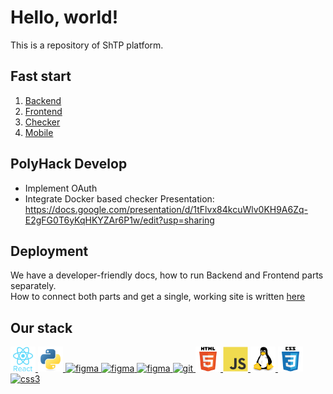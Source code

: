 # Hello, world!
This is a repository of ShTP platform.
## Fast start
1. [Backend](https://github.com/ITClassDev/Backend)
2. [Frontend](https://github.com/ITClassDev/Frontend)
3. [Checker](https://github.com/ITClassDev/Checker)
4. [Mobile](https://github.com/ITClassDev/Mobile)
## PolyHack Develop
- Implement OAuth
- Integrate Docker based checker
Presentation: https://docs.google.com/presentation/d/1tFlvx84kcuWlv0KH9A6Zq-E2gFG0T6yKqHKYZAr6P1w/edit?usp=sharing

## Deployment
We have a developer-friendly docs, how to run Backend and Frontend parts separately. </br>
How to connect both parts and get a single, working site is written [here](https://github.com/ITClassDev/.github/blob/main/profile/DEPLOY.md)

## Our stack
<a href="https://reactjs.org/" target="_blank" rel="noreferrer"> <img src="https://raw.githubusercontent.com/devicons/devicon/master/icons/react/react-original-wordmark.svg" alt="react" width="40" height="40"/> </a>
<a href="https://www.python.org" target="_blank" rel="noreferrer"> <img src="https://raw.githubusercontent.com/devicons/devicon/master/icons/python/python-original.svg" alt="python" width="40" height="40"/> </a>
<a href="https://www.figma.com/" target="_blank" rel="noreferrer"> <img src="https://www.vectorlogo.zone/logos/figma/figma-icon.svg" alt="figma" width="40" height="40"/> </a>
<a href="#" target="_blank" rel="noreferrer"> <img src="https://upload.wikimedia.org/wikipedia/commons/1/18/ISO_C%2B%2B_Logo.svg" alt="figma" width="40" height="40"/> </a>
<a href="#" target="_blank" rel="noreferrer"> <img src="https://upload.wikimedia.org/wikipedia/en/3/30/Java_programming_language_logo.svg" alt="figma" width="40" height="40"/> </a>
<a href="https://git-scm.com/" target="_blank" rel="noreferrer"> <img src="https://www.vectorlogo.zone/logos/git-scm/git-scm-icon.svg" alt="git" width="40" height="40"/> </a>
<a href="https://www.w3.org/html/" target="_blank" rel="noreferrer"> <img src="https://raw.githubusercontent.com/devicons/devicon/master/icons/html5/html5-original-wordmark.svg" alt="html5" width="40" height="40"/> </a>
<a href="https://developer.mozilla.org/en-US/docs/Web/JavaScript" target="_blank" rel="noreferrer"> <img src="https://raw.githubusercontent.com/devicons/devicon/master/icons/javascript/javascript-original.svg" alt="javascript" width="40" height="40"/> </a>
<a href="https://www.linux.org/" target="_blank" rel="noreferrer"> <img src="https://raw.githubusercontent.com/devicons/devicon/master/icons/linux/linux-original.svg" alt="linux" width="40" height="40"/> </a>
<a href="https://www.w3schools.com/css/" target="_blank" rel="noreferrer"> <img src="https://raw.githubusercontent.com/devicons/devicon/master/icons/css3/css3-original-wordmark.svg" alt="css3" width="40" height="40"/> </a>
<a href="https://www.docker.com/" target="_blank" rel="noreferrer"> <img src="https://img.icons8.com/fluency/512/docker.png" alt="css3" width="40" height="40"/> </a>

